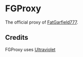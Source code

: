 # FGProxy
The official proxy of [FatGarfield777](https://fatgarfield777.xyz).

## Credits
FGProxy uses [Ultraviolet](https://github.com/titaniumnetwork-dev/Ultraviolet)
